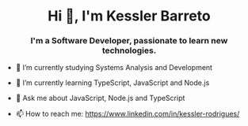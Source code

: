 <h1 align="center">Hi 👋, I'm Kessler Barreto</h1>
<h3 align="center">I'm a Software Developer, passionate to learn new technologies.</h3>

- 🔭 I’m currently studying Systems Analysis and Development
  
- 🌱 I’m currently learning TypeScript, JavaScript and Node.js

- 💬 Ask me about JavaScript, Node.js and TypeScript
  
- 📫 How to reach me: https://www.linkedin.com/in/kessler-rodrigues/


